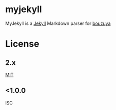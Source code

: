 # myjekyll

MyJekyll is a [Jekyll](http://jekyllrb.com/) Markdown parser for [bouzuya](https://github.com/bouzuya/)

# License

## 2.x

[MIT](LICENSE)

## <1.0.0

ISC
